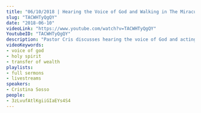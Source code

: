 ```yaml
---
title: "06/10/2018 | Hearing the Voice of God and Walking in The Miraculous (Pastor Cris)"
slug: "TACWHTyQgQY"
date: "2018-06-10"
videoLink: "https://www.youtube.com/watch?v=TACWHTyQgQY"
YoutubeID: "TACWHTyQgQY"
description: "Pastor Cris discusses hearing the voice of God and acting according to his leading. By following God's voice we will see miracles, signs, and wonders manifest."
videoKeywords:
- voice of god
- holy spirit
- transfer of wealth
playlists:
- full sermons
- livestreams
speakers:
- Cristina Sosso
people:
- 3zLvufAtlKgiiGIaEYs4S4
---
```

